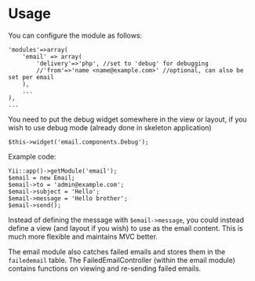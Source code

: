 # Usage #

You can configure the module as follows:
```
'modules'=>array(
	'email' => array(
		'delivery'=>'php', //set to 'debug' for debugging
		//'from'=>'name <name@example.com>' //optional, can also be set per email
	),
	...
),
...
```

You need to put the debug widget somewhere in the view or layout, if you wish to use debug mode (already done in skeleton application)
```
$this->widget('email.components.Debug');
```
Example code:
```
Yii::app()->getModule('email');
$email = new Email;
$email->to = 'admin@example.com';
$email->subject = 'Hello';
$email->message = 'Hello brother';
$email->send();
```

Instead of defining the message with `$email->message`, you could instead define a view (and layout if you wish) to use as the email content.  This is much more flexible and maintains MVC better.

The email module also catches failed emails and stores them in the `failedemail` table.  The FailedEmailController (within the email module) contains functions on viewing and re-sending failed emails.